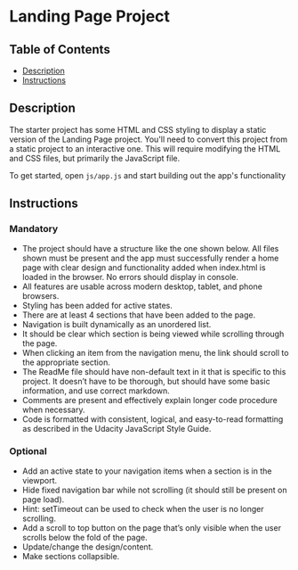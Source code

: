 # Landing Page Project

## Table of Contents

* [Description](#description)
* [Instructions](#instructions)


## Description
The starter project has some HTML and CSS styling to display a static version of the Landing Page project. You'll need to convert this project from a static project to an interactive one. This will require modifying the HTML and CSS files, but primarily the JavaScript file.

To get started, open `js/app.js` and start building out the app's functionality

## Instructions

### Mandatory
- The project should have a structure like the one shown below. All files shown must be present and the app must successfully render a home page with clear design and functionality added when index.html is loaded in the browser. No errors should display in console.
- All features are usable across modern desktop, tablet, and phone browsers.
- Styling has been added for active states.
- There are at least 4 sections that have been added to the page.
- Navigation is built dynamically as an unordered list.
- It should be clear which section is being viewed while scrolling through the page.
- When clicking an item from the navigation menu, the link should scroll to the appropriate section.
- The ReadMe file should have non-default text in it that is specific to this project. It doesn’t have to be thorough, but should have some basic information, and use correct markdown.
- Comments are present and effectively explain longer code procedure when necessary.
- Code is formatted with consistent, logical, and easy-to-read formatting as described in the Udacity JavaScript Style Guide.

### Optional
- Add an active state to your navigation items when a section is in the viewport.
- Hide fixed navigation bar while not scrolling (it should still be present on page load).
- Hint: setTimeout can be used to check when the user is no longer scrolling.
- Add a scroll to top button on the page that’s only visible when the user scrolls below the fold of the page.
- Update/change the design/content.
- Make sections collapsible.

